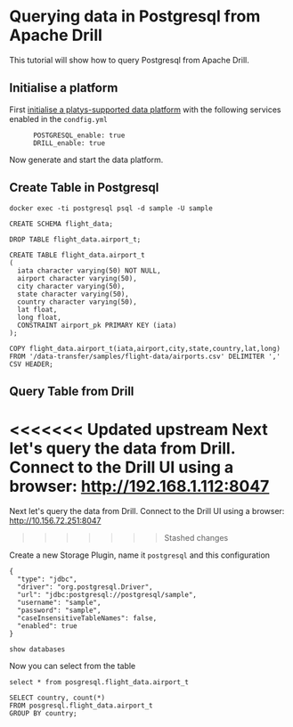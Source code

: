 # Querying data in Postgresql from Apache Drill

This tutorial will show how to query Postgresql from Apache Drill. 

## Initialise a platform

First [initialise a platys-supported data platform](../../getting-started) with the following services enabled in the `condfig.yml`

```
      POSTGRESQL_enable: true
      DRILL_enable: true
```

Now generate and start the data platform. 

## Create Table in Postgresql

```
docker exec -ti postgresql psql -d sample -U sample
```

```
CREATE SCHEMA flight_data;

DROP TABLE flight_data.airport_t;

CREATE TABLE flight_data.airport_t
(
  iata character varying(50) NOT NULL,
  airport character varying(50),
  city character varying(50),
  state character varying(50),
  country character varying(50),
  lat float,
  long float,
  CONSTRAINT airport_pk PRIMARY KEY (iata)
);
```

```
COPY flight_data.airport_t(iata,airport,city,state,country,lat,long) 
FROM '/data-transfer/samples/flight-data/airports.csv' DELIMITER ',' CSV HEADER;
```

## Query Table from Drill

<<<<<<< Updated upstream
Next let's query the data from Drill. Connect to the Drill UI using a browser: <http://192.168.1.112:8047>
=======
Next let's query the data from Drill. Connect to the Drill UI using a browser: <http://10.156.72.251:8047>
>>>>>>> Stashed changes

Create a new Storage Plugin, name it `postgresql` and this configuration

```
{
  "type": "jdbc",
  "driver": "org.postgresql.Driver",
  "url": "jdbc:postgresql://postgresql/sample",
  "username": "sample",
  "password": "sample",
  "caseInsensitiveTableNames": false,
  "enabled": true
}
```

```
show databases
```

Now you can select from the table

```
select * from posgresql.flight_data.airport_t
```


```
SELECT country, count(*)
FROM posgresql.flight_data.airport_t
GROUP BY country;
```